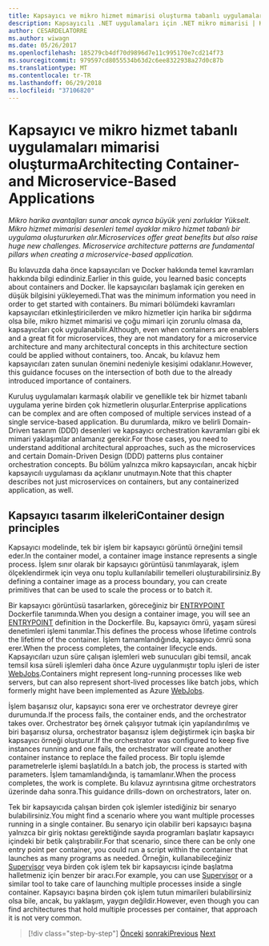 ```yaml
---
title: Kapsayıcı ve mikro hizmet mimarisi oluşturma tabanlı uygulamaları
description: Kapsayıcılı .NET uygulamaları için .NET mikro mimarisi | Kapsayıcı ve mikro hizmet mimarisi oluşturma tabanlı uygulamaları
author: CESARDELATORRE
ms.author: wiwagn
ms.date: 05/26/2017
ms.openlocfilehash: 185279cb4df70d9896d7e11c995170e7cd214f73
ms.sourcegitcommit: 979597cd8055534b63d2c6ee8322938a27d0c87b
ms.translationtype: MT
ms.contentlocale: tr-TR
ms.lasthandoff: 06/29/2018
ms.locfileid: "37106820"
---
```

# <a name="architecting-container--and-microservice-based-applications"></a><span data-ttu-id="e2e35-103">Kapsayıcı ve mikro hizmet tabanlı uygulamaları mimarisi oluşturma</span><span class="sxs-lookup"><span data-stu-id="e2e35-103">Architecting Container- and Microservice-Based Applications</span></span>

<span data-ttu-id="e2e35-104">*Mikro harika avantajları sunar ancak ayrıca büyük yeni zorluklar Yükselt. Mikro hizmet mimarisi desenleri temel ayaklar mikro hizmet tabanlı bir uygulama oluştururken alır.*</span><span class="sxs-lookup"><span data-stu-id="e2e35-104">*Microservices offer great benefits but also raise huge new challenges. Microservice architecture patterns are fundamental pillars when creating a microservice-based application.*</span></span>

<span data-ttu-id="e2e35-105">Bu kılavuzda daha önce kapsayıcıları ve Docker hakkında temel kavramları hakkında bilgi edindiniz.</span><span class="sxs-lookup"><span data-stu-id="e2e35-105">Earlier in this guide, you learned basic concepts about containers and Docker.</span></span> <span data-ttu-id="e2e35-106">İle kapsayıcıları başlamak için gereken en düşük bilgisini yükleyemedi.</span><span class="sxs-lookup"><span data-stu-id="e2e35-106">That was the minimum information you need in order to get started with containers.</span></span> <span data-ttu-id="e2e35-107">Bu mimari bölümdeki kavramları kapsayıcıları etkinleştiricilerden ve mikro hizmetler için harika bir sığdırma olsa bile, mikro hizmet mimarisi ve çoğu mimari için zorunlu olmasa da, kapsayıcıları çok uygulanabilir.</span><span class="sxs-lookup"><span data-stu-id="e2e35-107">Although, even when containers are enablers and a great fit for microservices, they are not mandatory for a microservice architecture and many architectural concepts in this architecture section could be applied without containers, too.</span></span> <span data-ttu-id="e2e35-108">Ancak, bu kılavuz hem kapsayıcıları zaten sunulan önemini nedeniyle kesişimi odaklanır.</span><span class="sxs-lookup"><span data-stu-id="e2e35-108">However, this guidance focuses on the intersection of both due to the already introduced importance of containers.</span></span>

<span data-ttu-id="e2e35-109">Kuruluş uygulamaları karmaşık olabilir ve genellikle tek bir hizmet tabanlı uygulama yerine birden çok hizmetlerin oluşurlar.</span><span class="sxs-lookup"><span data-stu-id="e2e35-109">Enterprise applications can be complex and are often composed of multiple services instead of a single service-based application.</span></span> <span data-ttu-id="e2e35-110">Bu durumlarda, mikro ve belirli Domain-Driven tasarım (DDD) desenleri ve kapsayıcı orchestration kavramları gibi ek mimari yaklaşımlar anlamanız gerekir.</span><span class="sxs-lookup"><span data-stu-id="e2e35-110">For those cases, you need to understand additional architectural approaches, such as the microservices and certain Domain-Driven Design (DDD) patterns plus container orchestration concepts.</span></span> <span data-ttu-id="e2e35-111">Bu bölüm yalnızca mikro kapsayıcıları, ancak hiçbir kapsayıcılı uygulaması da açıklanır unutmayın.</span><span class="sxs-lookup"><span data-stu-id="e2e35-111">Note that this chapter describes not just microservices on containers, but any containerized application, as well.</span></span>

## <a name="container-design-principles"></a><span data-ttu-id="e2e35-112">Kapsayıcı tasarım ilkeleri</span><span class="sxs-lookup"><span data-stu-id="e2e35-112">Container design principles</span></span>

<span data-ttu-id="e2e35-113">Kapsayıcı modelinde, tek bir işlem bir kapsayıcı görüntü örneğini temsil eder.</span><span class="sxs-lookup"><span data-stu-id="e2e35-113">In the container model, a container image instance represents a single process.</span></span> <span data-ttu-id="e2e35-114">İşlem sınır olarak bir kapsayıcı görüntüsü tanımlayarak, işlem ölçeklendirmek için veya onu toplu kullanılabilir temelleri oluşturabilirsiniz.</span><span class="sxs-lookup"><span data-stu-id="e2e35-114">By defining a container image as a process boundary, you can create primitives that can be used to scale the process or to batch it.</span></span>

<span data-ttu-id="e2e35-115">Bir kapsayıcı görüntüsü tasarlarken, göreceğiniz bir [ENTRYPOINT](https://docs.docker.com/engine/reference/builder/) Dockerfile tanımında.</span><span class="sxs-lookup"><span data-stu-id="e2e35-115">When you design a container image, you will see an [ENTRYPOINT](https://docs.docker.com/engine/reference/builder/) definition in the Dockerfile.</span></span> <span data-ttu-id="e2e35-116">Bu, kapsayıcı ömrü, yaşam süresi denetimleri işlemi tanımlar.</span><span class="sxs-lookup"><span data-stu-id="e2e35-116">This defines the process whose lifetime controls the lifetime of the container.</span></span> <span data-ttu-id="e2e35-117">İşlem tamamlandığında, kapsayıcı ömrü sona erer.</span><span class="sxs-lookup"><span data-stu-id="e2e35-117">When the process completes, the container lifecycle ends.</span></span> <span data-ttu-id="e2e35-118">Kapsayıcıları uzun süre çalışan işlemleri web sunucuları gibi temsil, ancak temsil kısa süreli işlemleri daha önce Azure uygulanmıştır toplu işleri de ister [WebJobs](https://docs.microsoft.com/azure/app-service-web/websites-webjobs-resources).</span><span class="sxs-lookup"><span data-stu-id="e2e35-118">Containers might represent long-running processes like web servers, but can also represent short-lived processes like batch jobs, which formerly might have been implemented as Azure [WebJobs](https://docs.microsoft.com/azure/app-service-web/websites-webjobs-resources).</span></span>

<span data-ttu-id="e2e35-119">İşlem başarısız olur, kapsayıcı sona erer ve orchestrator devreye girer durumunda.</span><span class="sxs-lookup"><span data-stu-id="e2e35-119">If the process fails, the container ends, and the orchestrator takes over.</span></span> <span data-ttu-id="e2e35-120">Orchestrator beş örnek çalışıyor tutmak için yapılandırılmış ve biri başarısız olursa, orchestrator başarısız işlem değiştirmek için başka bir kapsayıcı örneği oluşturur.</span><span class="sxs-lookup"><span data-stu-id="e2e35-120">If the orchestrator was configured to keep five instances running and one fails, the orchestrator will create another container instance to replace the failed process.</span></span> <span data-ttu-id="e2e35-121">Bir toplu işlemde parametrelerle işlemi başlatıldı.</span><span class="sxs-lookup"><span data-stu-id="e2e35-121">In a batch job, the process is started with parameters.</span></span> <span data-ttu-id="e2e35-122">İşlem tamamlandığında, iş tamamlanır.</span><span class="sxs-lookup"><span data-stu-id="e2e35-122">When the process completes, the work is complete.</span></span> <span data-ttu-id="e2e35-123">Bu kılavuz ayrıntısına gitme orchestrators üzerinde daha sonra.</span><span class="sxs-lookup"><span data-stu-id="e2e35-123">This guidance drills-down on orchestrators, later on.</span></span>

<span data-ttu-id="e2e35-124">Tek bir kapsayıcıda çalışan birden çok işlemler istediğiniz bir senaryo bulabilirsiniz.</span><span class="sxs-lookup"><span data-stu-id="e2e35-124">You might find a scenario where you want multiple processes running in a single container.</span></span> <span data-ttu-id="e2e35-125">Bu senaryo için olabilir beri kapsayıcı başına yalnızca bir giriş noktası gerektiğinde sayıda programları başlatır kapsayıcı içindeki bir betik çalıştırabilir.</span><span class="sxs-lookup"><span data-stu-id="e2e35-125">For that scenario, since there can be only one entry point per container, you could run a script within the container that launches as many programs as needed.</span></span> <span data-ttu-id="e2e35-126">Örneğin, kullanabileceğiniz [Supervisor](http://supervisord.org/) veya birden çok işlem tek bir kapsayıcısı içinde başlatma halletmeniz için benzer bir aracı.</span><span class="sxs-lookup"><span data-stu-id="e2e35-126">For example, you can use [Supervisor](http://supervisord.org/) or a similar tool to take care of launching multiple processes inside a single container.</span></span> <span data-ttu-id="e2e35-127">Kapsayıcı başına birden çok işlem tutun mimarileri bulabilirsiniz olsa bile, ancak, bu yaklaşım, yaygın değildir.</span><span class="sxs-lookup"><span data-stu-id="e2e35-127">However, even though you can find architectures that hold multiple processes per container, that approach it is not very common.</span></span>


>[!div class="step-by-step"]
<span data-ttu-id="e2e35-128">[Önceki](../net-core-net-framework-containers/official-net-docker-images.md)
[sonraki](containerize-monolithic-applications.md)</span><span class="sxs-lookup"><span data-stu-id="e2e35-128">[Previous](../net-core-net-framework-containers/official-net-docker-images.md)
[Next](containerize-monolithic-applications.md)</span></span>
